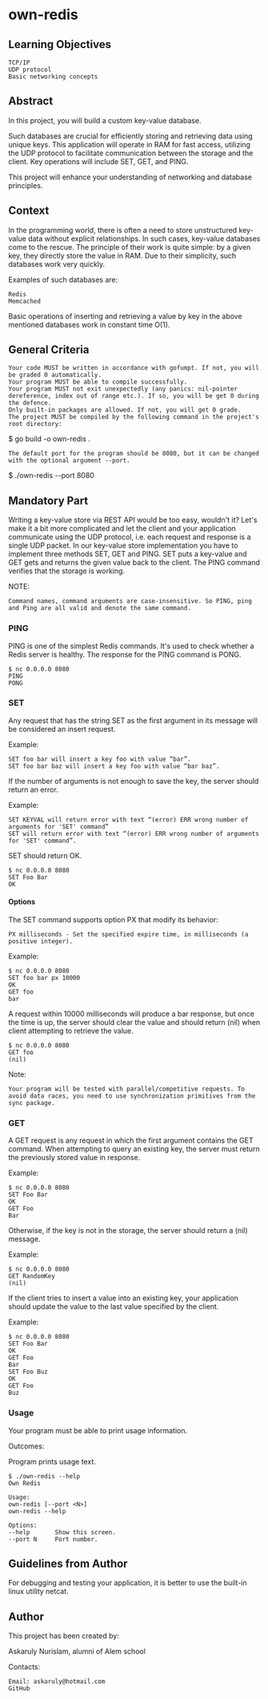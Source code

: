 # own-redis
## Learning Objectives

    TCP/IP
    UDP protocol
    Basic networking concepts

## Abstract

In this project, you will build a custom key-value database.

Such databases are crucial for efficiently storing and retrieving data using unique keys. This application will operate in RAM for fast access, utilizing the UDP protocol to facilitate communication between the storage and the client. Key operations will include SET, GET, and PING.

This project will enhance your understanding of networking and database principles.
## Context

In the programming world, there is often a need to store unstructured key-value data without explicit relationships. In such cases, key-value databases come to the rescue. The principle of their work is quite simple: by a given key, they directly store the value in RAM. Due to their simplicity, such databases work very quickly.

Examples of such databases are:

    Redis
    Memcached

Basic operations of inserting and retrieving a value by key in the above mentioned databases work in constant time O(1).
## General Criteria

    Your code MUST be written in accordance with gofumpt. If not, you will be graded 0 automatically.
    Your program MUST be able to compile successfully.
    Your program MUST not exit unexpectedly (any panics: nil-pointer dereference, index out of range etc.). If so, you will be get 0 during the defence.
    Only built-in packages are allowed. If not, you will get 0 grade.
    The project MUST be compiled by the following command in the project's root directory:

$ go build -o own-redis .

    The default port for the program should be 8080, but it can be changed with the optional argument --port.

$ ./own-redis --port 8080

## Mandatory Part

Writing a key-value store via REST API would be too easy, wouldn't it? Let's make it a bit more complicated and let the client and your application communicate using the UDP protocol, i.e. each request and response is a single UDP packet. In our key-value store implementation you have to implement three methods SET, GET and PING. SET puts a key-value and GET gets and returns the given value back to the client. The PING command verifies that the storage is working.

NOTE:

    Command names, command arguments are case-insensitive. So PING, ping and Ping are all valid and denote the same command.

### PING

PING is one of the simplest Redis commands. It's used to check whether a Redis server is healthy. The response for the PING command is PONG.

    $ nc 0.0.0.0 8080
    PING
    PONG

### SET

Any request that has the string SET as the first argument in its message will be considered an insert request.

Example:

    SET foo bar will insert a key foo with value “bar”.
    SET foo bar baz will insert a key foo with value “bar baz”.

If the number of arguments is not enough to save the key, the server should return an error.

Example:

    SET KEYVAL will return error with text “(error) ERR wrong number of arguments for 'SET' command”
    SET will return error with text “(error) ERR wrong number of arguments for 'SET' command”.

SET should return OK.

    $ nc 0.0.0.0 8080
    SET Foo Bar
    OK

#### Options

The SET command supports option PX that modify its behavior:

    PX milliseconds - Set the specified expire time, in milliseconds (a positive integer).

Example:

    $ nc 0.0.0.0 8080
    SET foo bar px 10000
    OK
    GET foo
    bar

A request within 10000 milliseconds will produce a bar response, but once the time is up, the server should clear the value and should return (nil) when client attempting to retrieve the value.

    $ nc 0.0.0.0 8080
    GET foo
    (nil)

Note:

    Your program will be tested with parallel/competitive requests. To avoid data races, you need to use synchronization primitives from the sync package.

### GET

A GET request is any request in which the first argument contains the GET command. When attempting to query an existing key, the server must return the previously stored value in response.

Example:

    $ nc 0.0.0.0 8080
    SET Foo Bar
    OK
    GET Foo
    Bar

Otherwise, if the key is not in the storage, the server should return a (nil) message.

Example:

    $ nc 0.0.0.0 8080
    GET RandomKey
    (nil)

If the client tries to insert a value into an existing key, your application should update the value to the last value specified by the client.

Example:

    $ nc 0.0.0.0 8080
    SET Foo Bar
    OK
    GET Foo
    Bar
    SET Foo Buz
    OK
    GET Foo
    Buz

### Usage

Your program must be able to print usage information.

Outcomes:

Program prints usage text.

    $ ./own-redis --help
    Own Redis

    Usage:
    own-redis [--port <N>]
    own-redis --help

    Options:
    --help       Show this screen.
    --port N     Port number.

## Guidelines from Author

For debugging and testing your application, it is better to use the built-in linux utility netcat.
## Author

This project has been created by:

Askaruly Nurislam, alumni of Alem school

Contacts:

    Email: askaruly@hotmail.com
    GitHub
